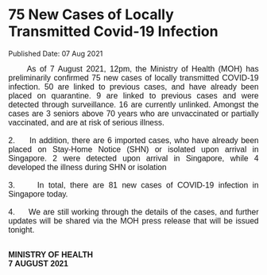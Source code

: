 <html>
    <meta http-equiv="Content-Type" content="text/html; charset=utf-8"/>
    <meta charset="utf-8"/>
    <title>75 New Cases of Locally Transmitted  Covid-19 Infection </title>
    <body><h1>75 New Cases of Locally Transmitted  Covid-19 Infection </h1>
    <p>Published Date: 07 Aug 2021</p> <p style="text-align: justify;"><span style="font-family: Arial; font-size: 16px;">&nbsp; &nbsp; &nbsp;As of 7 August 2021, 12pm, the Ministry of Health (MOH) has preliminarily confirmed 75 new&nbsp;</span><span style="font-family: Arial; font-size: 16px;">cases of locally transmitted COVID-19 infection. 50 are&nbsp;<span class="bumpedfont15">linked to previous cases, and have already been placed on quarantine. 9 are linked to previous cases and were detected through surveillance. 16 are currently unlinked. Amongst the cases are 3 seniors above 70 years who are unvaccinated or partially vaccinated, and are at risk of serious illness.&nbsp;<br><br>2. &nbsp; &nbsp;&nbsp;</span></span><span style="text-align: left; font-family: Arial; font-size: 16px;">In addition, there are 6 imported cases, who have already been placed on Stay-Home Notice (SHN) or isolated&nbsp;</span><span style="text-align: left; font-family: Arial; font-size: 16px;">upon arrival in Singapore</span><span style="text-align: left; font-family: Arial; font-size: 16px;">. 2 were detected upon arrival in Singapore, while 4 developed the illness during SHN or isolation<br><br>3. &nbsp; &nbsp;&nbsp;</span><span style="font-family: Arial; text-align: left; font-size: 16px;">In total, there are 81 new cases of COVID-19 infection in Singapore today.<br><br>4. &nbsp; &nbsp;&nbsp;</span><span style="font-family: Arial; text-align: left; font-size: 16px;">We are still working through the details of the cases, and further updates will be shared via the MOH press release that will be issued tonight.&nbsp;</span></p><p><span style="font-size: 16px;"><span style="font-family: Arial; font-size: 16px;"><br></span><strong style="font-family: Arial;">MINISTRY OF HEALTH<br></strong><strong style="font-family: Arial;">7 AUGUST 2021</strong></span></p><p style="margin-left: 0cm; text-align: justify;"><div></div><br></p></body>
</html>